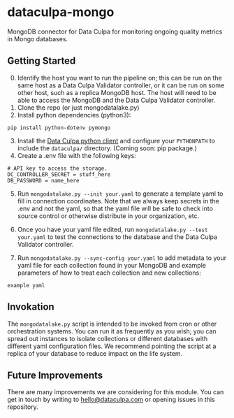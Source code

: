 # dataculpa-mongo
MongoDB connector for Data Culpa for monitoring ongoing quality metrics in Mongo databases.


## Getting Started

0. Identify the host you want to run the pipeline on; this can be run on the same host as a Data Culpa Validator controller, or it can be run on some other host, such as a replica MongoDB host. The host will need to be able to access the MongoDB and the Data Culpa Validator controller.
1. Clone the repo (or just mongodatalake.py)
2. Install python dependencies (python3):
```
pip install python-dotenv pymongo
```
3. Install the [Data Culpa python client](https://github.com/Data-Culpa/openclients) and configure your ```PYTHONPATH``` to include the ```dataculpa/``` directory.  (Coming soon: pip package.)
4. Create a .env file with the following keys:

```
# API key to access the storage.
DC_CONTROLLER_SECRET = stuff_here
DB_PASSWORD = name_here
```

5. Run ```mongodatalake.py --init your.yaml``` to generate a template yaml to fill in connection coordinates. Note that we always keep secrets in the .env and not the yaml, so that the yaml file will be safe to check into source control or otherwise distribute in your organization, etc.

6. Once you have your yaml file edited, run ```mongodatalake.py --test your.yaml``` to test the connections to the database and the Data Culpa Validator controller.

7. Run ```mongodatalake.py --sync-config your.yaml``` to add metadata to your yaml file for each collection found in your MongoDB and example parameters of how to treat each collection and new collections:

```
example yaml
```

## Invokation

The ```mongodatalake.py``` script is intended to be invoked from cron or other orchestration systems. You can run it as frequently as you wish; you can spread out instances to isolate collections or different databases with different yaml configuration files. We recommend pointing the script at a replica of your database to reduce impact on the life system.

## Future Improvements

There are many improvements we are considering for this module. You can get in touch by writing to hello@dataculpa.com or opening issues in this repository.
